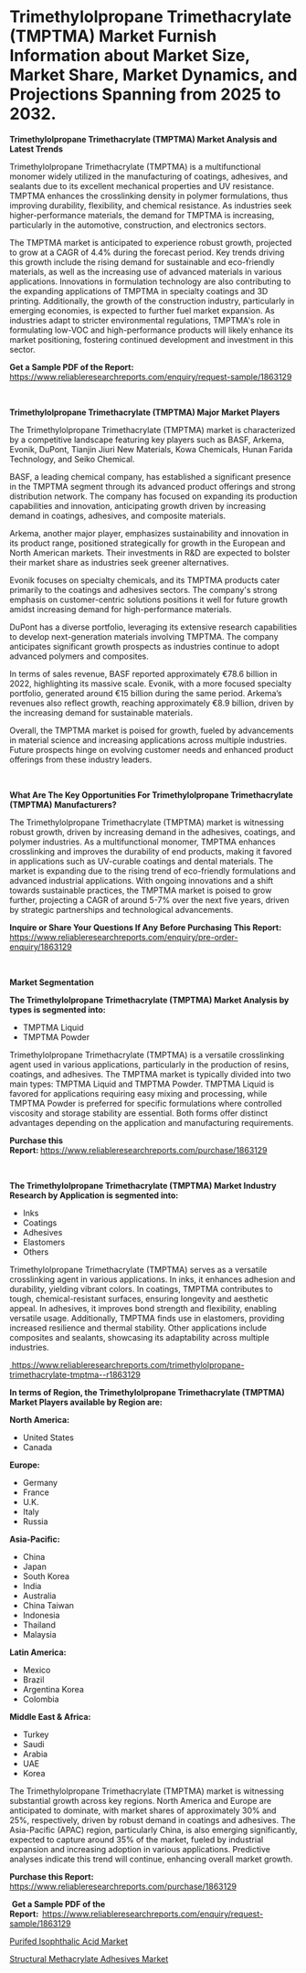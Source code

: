 <p><h1>Trimethylolpropane Trimethacrylate (TMPTMA) Market Furnish Information about Market Size, Market Share, Market Dynamics, and Projections Spanning from 2025 to 2032.</h1></p><p><strong>Trimethylolpropane Trimethacrylate (TMPTMA) Market Analysis and Latest Trends</strong></p>
<p><p>Trimethylolpropane Trimethacrylate (TMPTMA) is a multifunctional monomer widely utilized in the manufacturing of coatings, adhesives, and sealants due to its excellent mechanical properties and UV resistance. TMPTMA enhances the crosslinking density in polymer formulations, thus improving durability, flexibility, and chemical resistance. As industries seek higher-performance materials, the demand for TMPTMA is increasing, particularly in the automotive, construction, and electronics sectors.</p><p>The TMPTMA market is anticipated to experience robust growth, projected to grow at a CAGR of 4.4% during the forecast period. Key trends driving this growth include the rising demand for sustainable and eco-friendly materials, as well as the increasing use of advanced materials in various applications. Innovations in formulation technology are also contributing to the expanding applications of TMPTMA in specialty coatings and 3D printing. Additionally, the growth of the construction industry, particularly in emerging economies, is expected to further fuel market expansion. As industries adapt to stricter environmental regulations, TMPTMA's role in formulating low-VOC and high-performance products will likely enhance its market positioning, fostering continued development and investment in this sector.</p></p>
<p><strong>Get a Sample PDF of the Report:&nbsp;</strong> <a href="https://www.reliableresearchreports.com/enquiry/request-sample/1863129?utm_campaign=38&utm_medium=2&utm_source=Github&utm_content=ia&utm_term=04022025&utm_id=trimethylolpropane-trimethacrylate-tmptma">https://www.reliableresearchreports.com/enquiry/request-sample/1863129</a></p>
<p>&nbsp;</p>
<p><strong>Trimethylolpropane Trimethacrylate (TMPTMA) Major Market Players</strong></p>
<p><p>The Trimethylolpropane Trimethacrylate (TMPTMA) market is characterized by a competitive landscape featuring key players such as BASF, Arkema, Evonik, DuPont, Tianjin Jiuri New Materials, Kowa Chemicals, Hunan Farida Technology, and Seiko Chemical. </p><p>BASF, a leading chemical company, has established a significant presence in the TMPTMA segment through its advanced product offerings and strong distribution network. The company has focused on expanding its production capabilities and innovation, anticipating growth driven by increasing demand in coatings, adhesives, and composite materials.</p><p>Arkema, another major player, emphasizes sustainability and innovation in its product range, positioned strategically for growth in the European and North American markets. Their investments in R&D are expected to bolster their market share as industries seek greener alternatives.</p><p>Evonik focuses on specialty chemicals, and its TMPTMA products cater primarily to the coatings and adhesives sectors. The company's strong emphasis on customer-centric solutions positions it well for future growth amidst increasing demand for high-performance materials.</p><p>DuPont has a diverse portfolio, leveraging its extensive research capabilities to develop next-generation materials involving TMPTMA. The company anticipates significant growth prospects as industries continue to adopt advanced polymers and composites.</p><p>In terms of sales revenue, BASF reported approximately €78.6 billion in 2022, highlighting its massive scale. Evonik, with a more focused specialty portfolio, generated around €15 billion during the same period. Arkema’s revenues also reflect growth, reaching approximately €8.9 billion, driven by the increasing demand for sustainable materials.</p><p>Overall, the TMPTMA market is poised for growth, fueled by advancements in material science and increasing applications across multiple industries. Future prospects hinge on evolving customer needs and enhanced product offerings from these industry leaders.</p></p>
<p>&nbsp;</p>
<p><strong>What Are The Key Opportunities For Trimethylolpropane Trimethacrylate (TMPTMA) Manufacturers?</strong></p>
<p><p>The Trimethylolpropane Trimethacrylate (TMPTMA) market is witnessing robust growth, driven by increasing demand in the adhesives, coatings, and polymer industries. As a multifunctional monomer, TMPTMA enhances crosslinking and improves the durability of end products, making it favored in applications such as UV-curable coatings and dental materials. The market is expanding due to the rising trend of eco-friendly formulations and advanced industrial applications. With ongoing innovations and a shift towards sustainable practices, the TMPTMA market is poised to grow further, projecting a CAGR of around 5-7% over the next five years, driven by strategic partnerships and technological advancements.</p></p>
<p><strong>Inquire or Share Your Questions If Any Before Purchasing This Report:</strong> <a href="https://www.reliableresearchreports.com/enquiry/pre-order-enquiry/1863129?utm_campaign=38&utm_medium=2&utm_source=Github&utm_content=ia&utm_term=04022025&utm_id=trimethylolpropane-trimethacrylate-tmptma">https://www.reliableresearchreports.com/enquiry/pre-order-enquiry/1863129</a></p>
<p>&nbsp;</p>
<p><strong>Market Segmentation</strong></p>
<p><strong>The Trimethylolpropane Trimethacrylate (TMPTMA) Market Analysis by types is segmented into:</strong></p>
<p><ul><li>TMPTMA Liquid</li><li>TMPTMA Powder</li></ul></p>
<p><p>Trimethylolpropane Trimethacrylate (TMPTMA) is a versatile crosslinking agent used in various applications, particularly in the production of resins, coatings, and adhesives. The TMPTMA market is typically divided into two main types: TMPTMA Liquid and TMPTMA Powder. TMPTMA Liquid is favored for applications requiring easy mixing and processing, while TMPTMA Powder is preferred for specific formulations where controlled viscosity and storage stability are essential. Both forms offer distinct advantages depending on the application and manufacturing requirements.</p></p>
<p><strong>Purchase this Report:&nbsp;</strong><a href="https://www.reliableresearchreports.com/purchase/1863129?utm_campaign=38&utm_medium=2&utm_source=Github&utm_content=ia&utm_term=04022025&utm_id=trimethylolpropane-trimethacrylate-tmptma">https://www.reliableresearchreports.com/purchase/1863129</a></p>
<p>&nbsp;</p>
<p><strong>The Trimethylolpropane Trimethacrylate (TMPTMA) Market Industry Research by Application is segmented into:</strong></p>
<p><ul><li>Inks</li><li>Coatings</li><li>Adhesives</li><li>Elastomers</li><li>Others</li></ul></p>
<p><p>Trimethylolpropane Trimethacrylate (TMPTMA) serves as a versatile crosslinking agent in various applications. In inks, it enhances adhesion and durability, yielding vibrant colors. In coatings, TMPTMA contributes to tough, chemical-resistant surfaces, ensuring longevity and aesthetic appeal. In adhesives, it improves bond strength and flexibility, enabling versatile usage. Additionally, TMPTMA finds use in elastomers, providing increased resilience and thermal stability. Other applications include composites and sealants, showcasing its adaptability across multiple industries.</p></p>
<p><a href="https://www.reliableresearchreports.com/trimethylolpropane-trimethacrylate-tmptma--r1863129?utm_campaign=38&utm_medium=2&utm_source=Github&utm_content=ia&utm_term=04022025&utm_id=trimethylolpropane-trimethacrylate-tmptma">&nbsp;https://www.reliableresearchreports.com/trimethylolpropane-trimethacrylate-tmptma--r1863129</a></p>
<p><strong>In terms of Region, the Trimethylolpropane Trimethacrylate (TMPTMA) Market Players available by Region are:</strong></p>
<p>
    <p> <strong> North America: </strong>
        <ul>
            <li>United States</li>
            <li>Canada</li>
        </ul>
        </p> 
    <p> <strong> Europe: </strong>
        <ul>
            <li>Germany</li>
            <li>France</li>
            <li>U.K.</li>
            <li>Italy</li>
            <li>Russia</li>
        </ul>
        </p> 
    <p> <strong> Asia-Pacific: </strong>
        <ul>
            <li>China</li>
            <li>Japan</li>
            <li>South Korea</li>
            <li>India</li>
            <li>Australia</li>
            <li>China Taiwan</li>
            <li>Indonesia</li>
            <li>Thailand</li>
            <li>Malaysia</li>
        </ul>
        </p> 
    <p> <strong> Latin America: </strong>
        <ul>
            <li>Mexico</li>
            <li>Brazil</li>
            <li>Argentina Korea</li>
            <li>Colombia</li>
        </ul>
        </p> 
    <p> <strong> Middle East & Africa: </strong>
        <ul>
            <li>Turkey</li>
            <li>Saudi</li>
            <li>Arabia</li>
            <li>UAE</li>
            <li>Korea</li>
        </ul>
    </p>
    </p>
<p><p>The Trimethylolpropane Trimethacrylate (TMPTMA) market is witnessing substantial growth across key regions. North America and Europe are anticipated to dominate, with market shares of approximately 30% and 25%, respectively, driven by robust demand in coatings and adhesives. The Asia-Pacific (APAC) region, particularly China, is also emerging significantly, expected to capture around 35% of the market, fueled by industrial expansion and increasing adoption in various applications. Predictive analyses indicate this trend will continue, enhancing overall market growth.</p></p>
<p><strong>Purchase this Report: </strong><a href="https://www.reliableresearchreports.com/purchase/1863129?utm_campaign=38&utm_medium=2&utm_source=Github&utm_content=ia&utm_term=04022025&utm_id=trimethylolpropane-trimethacrylate-tmptma">https://www.reliableresearchreports.com/purchase/1863129</a></p>
<p>&nbsp;<strong>Get a Sample PDF of the Report:&nbsp;&nbsp;</strong><a href="https://www.reliableresearchreports.com/enquiry/request-sample/1863129?utm_campaign=38&utm_medium=2&utm_source=Github&utm_content=ia&utm_term=04022025&utm_id=trimethylolpropane-trimethacrylate-tmptma">https://www.reliableresearchreports.com/enquiry/request-sample/1863129</a></p>
<p><strong></strong></p>
<p><p><a href="https://github.com/zurubting/Market-Research-Report-List-1/blob/main/purifed-isophthalic-acid-market.md?utm_campaign=38&utm_medium=2&utm_source=Github&utm_content=ia&utm_term=04022025&utm_id=trimethylolpropane-trimethacrylate-tmptma">Purifed Isophthalic Acid Market</a></p><p><a href="https://github.com/arionmp/Market-Research-Report-List-5/blob/main/structural-methacrylate-adhesives-market.md?utm_campaign=38&utm_medium=2&utm_source=Github&utm_content=ia&utm_term=04022025&utm_id=trimethylolpropane-trimethacrylate-tmptma">Structural Methacrylate Adhesives Market</a></p></p>